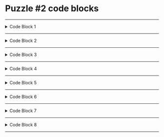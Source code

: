
# Puzzle #2 code blocks


---
<details>
<summary>Code Block 1</summary>



```
    metadata {
      name = "Airport historization and filter"
      description = "Filter name and coordinates of airports and hisorize data"
      tags = ["historize", "filter", "DeltaLake"]
      feed = historize-airport
    }

```


</details>

---

<details>
<summary>Code Block 2</summary>



```
    metadata {
      name = "Airport elevation"
      description = "Write airport elevation in meters to Csv file"
      feed = download-airport
    }
```

</details>

---

<details>
<summary>Code Block 3</summary>


```
    metadata {
      name = "Staging file of Airport location data"
      description = "contains beside GPS coordiantes, elevation, continent, country, region"
      layer = "staging"
      subjectArea = "airports"
      tags = ["aviation", "airport", "location"]
    }
```

</details>

---


<details>
<summary>Code Block 4</summary>

```
path = ${env.datalakeprefix}"/~{id}"
```


</details>

---


<details>
<summary>Code Block 5</summary>



```
int_airports = ${templates.dataLake} {
```


</details>

---

<details>
<summary>Code Block 6</summary>



```
    metadata {
      name = "Airport locations"
      description = "airport names and locations"
      layer = "integration"
      subjectArea = "airports"
      tags = ["aviation", "airport", "location"]
    }
```


</details>

---

<details>
<summary>Code Block 7</summary>



```
   metadata {
     name = "Airport injection"
     description = "download airport data and write into CSV"
     tags = ["download", "websource"]
     feed = download-airport
   }
```


</details>

---

<details>
<summary>Code Block 8</summary>


```
    metadata {
      name = "Calculated Airport elevation in meters"
      description = "contains beside GPS coordiantes, elevation, continent, country, region"
      layer = "business transformation"
      subjectArea = "airports"
      tags = ["aviation", "airport", "location"]
    }
```

</details>

---


